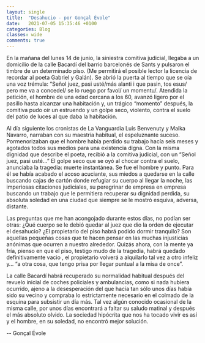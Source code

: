 ```yaml
---
layout: single
title:  "Desahucio - por Gonçal Évole"
date:   2021-07-05 15:35:46 +0100
categories: Blog
classes: wide
comments: true
---
```


En la mañana del lunes 14 de junio, la siniestra comitiva judicial, llegaba a un domicilio de la calle Bacardí del barrio barcelonés de Sants y pulsaron el timbre de un determinado piso. (Me permitirá el posible lector la licencia de recordar al poeta Gabriel y Galán). Se abrió la puerta al tiempo que se oía una voz trémula: “Señol juez, pasi usté/más alanti i que pasin, tos esus/ pero me va a concedel/ se lo ruego por favol/ un momentu/. Atendida la petición, el hombre de una edad cercana a los 60, avanzó ligero por el pasillo hasta alcanzar una habitación y, un trágico “momento” después, la comitiva pudo oír un estruendo y un golpe seco, violento, contra el suelo del patio de luces al que daba la habitación.

Al día siguiente los cronistas de La Vanguardia Luis Benvenuty y Maika Navarro, narraban con su maestría habitual, el espeluznante suceso. Pormenorizaban que el hombre había perdido su trabajo hacía seis meses y agotados todos sus medios para una existencia digna. Con la misma dignidad que describe el poeta, recibió a la comitiva judicial, con un “Señol juez, pasi usté…” El golpe seco que se oyó al chocar contra el suelo, anunciaba la tragedia: muerte instantánea. Se fue el hombre y punto. Para él se había acabado el acoso acuciante, sus miedos a quedarse en la calle buscando cajas de cartón donde refugiar su cuerpo al llegar la noche, las imperiosas citaciones judiciales, su peregrinar de empresa en empresa buscando un trabajo que le permitiera recuperar su dignidad perdida, su absoluta soledad en una ciudad que siempre se le mostró esquiva, adversa, distante.

Las preguntas que me han acongojado durante estos días, no podían ser otras: ¿Qué cuerpo se le debió quedar al juez que dio la orden de ejecutar el desahucio? ¿El propietario del piso habrá podido dormir tranquilo? Son aquellas pequeñas cosas que te hacen pensar en las muchas injusticias anónimas que ocurren a nuestro alrededor. Quizás ahora, con la mente ya fría, pienso en que el piso, testigo mudo de la tragedia, habrá quedado definitivamente vacio , el propietario volverá a alquilarlo tal vez a otro infeliz y… “a otra cosa, que tengo prisa por llegar puntual a la misa de once”.

La calle Bacardí habrá recuperado su normalidad habitual después del revuelo inicial de coches policiales y ambulancias, como si nada hubiera ocurrido, ajeno a la desesperación del que hacía tan sólo unos días había sido su vecino y compraba lo estrictamente necesario en el colmado de la esquina para subsistir un día más. Tal vez algún conocido ocasional de la misma calle, por unos días encontrará a faltar su saludo matinal y después el más absoluto olvido. La sociedad hipócrita que nos ha tocado vivir es así y el hombre, en su soledad, no encontró mejor solución.

-- Gonçal Évole